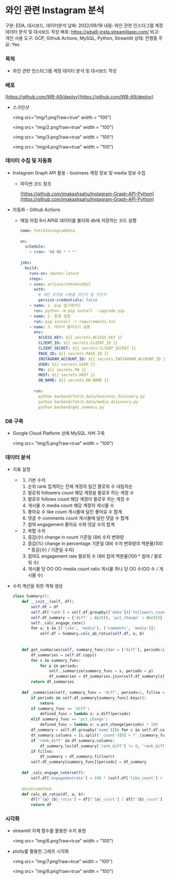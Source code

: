 # 와인 관련 Instagram 분석

구분: EDA, 대시보드, 데이터분석
날짜: 2022/09/19
내용: 와인 관련 인스타그램 계정 데이터 분석 및 대시보드 작성
배포: https://wba9-insta.streamlitapp.com/
비고: 개인
사용 도구: GCP, Github Actions, MySQL, Python, Streamlit
상태: 진행중
주요: Yes

### 목적

- 와인 관련 인스타그램 계정 데이터 분석 및 대시보드 작성

### 배포

[](https://wba9-insta.streamlitapp.com/)

[https://github.com/WB-A9/deploy](https://github.com/WB-A9/deploy)

- 스크린샷
    
    <img src="img/1.png?raw=true"  width = "100")
    
    <img src= "img/2.png?raw=true" width = "100")
    
    <img src= "img/3.png?raw=true" width = "100")
    
    <img src= "img/4.png?raw=true" width = "100")
    

### 데이터 수집 및 자동화

- Instagram Graph API 활용 - business 계정 정보 및 media 정보 수집
    - 파이썬 코드 참조
        
        [https://github.com/imakashsahu/Instagram-Graph-API-Python](https://github.com/imakashsahu/Instagram-Graph-API-Python)
        
- 자동화 - Github Actions
    - 매일 아침 9시 API로 데이터를 불러와 db에 저장하는 코드 실행
        
        ```yaml
        name: fetchInstagramData
        
        on:
          schedule:
            - cron: '00 00 * * *'
        
        jobs:
          build:
            runs-on: ubuntu-latest
            steps:
            - uses: actions/checkout@v2
              with:
                # 개인 토큰을 사용할 것인지 말 것인지
                persist-credentials: false 
            - name: 1. pip 업그래이드
              run: python -m pip install --upgrade pip
            - name: 2. 환경 설정
              run: pip install -r requirements.txt
            - name: 3. 데이터 불러오기 실행
              env: 
                ACCESS_KEY: ${{ secrets.ACCESS_KEY }}
                CLIENT_ID: ${{ secrets.CLIENT_ID }}
                CLIENT_SECRET: ${{ secrets.CLIENT_SECRET }}
                PAGE_ID: ${{ secrets.PAGE_ID }}
                INSTAGRAM_ACCOUNT_ID: ${{ secrets.INSTAGRAM_ACCOUNT_ID }}
                USER: ${{ secrets.USER }}
                PW: ${{ secrets.PW }}
                HOST: ${{ secrets.HOST }}
                DB_NAME: ${{ secrets.DB_NAME }}
        
              run:  
                python backend/fetch_data/business_discovery.py
                python backend/fetch_data/media_discovery.py
                python backend/get_summary.py
        ```
        

### DB 구축

- Google Cloud Platform 상에 MySQL 서버 구축
    
    <img src= "img/5.png?raw=true" width = "100")
    

### 데이터 분석

- 지표 설정
    - 1. 기본 수치
        
        1) 순위 rank
        집계하는 전체 계정의 일간 팔로워 수 내림차순
        2) 팔로워 followers count
        해당 계정을 팔로우 하는 계정 수
        3) 팔로우 follows count
        해당 계정이 팔로우 하는 계정 수
        4) 게시물 수 media count
        해당 계정의 게시물 수
         5) 좋아요 수 like count
        게시물에 달린 좋아요 수 합계
        6) 댓글 수 comments count
        게시물에 달린 댓글 수 합계
        7) 참여 engagement
        좋아요 수와 댓글 수의 합계
        
    - 2. 복합 수치
        
        1) 증감(수) change in count
        기준일 대비 수치 변화량
        2) 증감(%) change in percentage
        기준일 대비 수치 변화량의 백분율(100 * 증감(수) / 기준일 수치)
        3) 참여도 engagement rate
        팔로워 수 대비 참여 백분율(100 * 참여 / 팔로워 수)
        4) 게시물 당 OO OO-media count ratio
        게시물 하나 당 OO 수(OO 수 / 게시물 수)
        
- 수치 계산을 위한 객체 생성
    
    ```python
    class Summary():
        def __init__(self, df):
            self.df = df
            self.df['rank'] = self.df.groupby(['date'])['followers_count'].rank(ascending = False).astype(int)
            self.df_summary = {'diff' : dict(), 'pct_change' : dict()}
            self._calc_engage_rate()
            for a, b in [('like', 'media'), ('comments', 'media')]:
                self.df = Summary.calc_ab_ratio(self.df, a, b)
                
    
        def get_summaries(self, summary_func:iter = ['diff'], periods:iter = [1], fillna = False):
            df_summaries = self.df.copy()
            for s in summary_func:
                for p in periods:
                    self._summarize(summary_func = s, periods = p)
                    df_summaries = df_summaries.join(self.df_summary[s][p])
            return df_summaries    
    
        def _summarize(self, summary_func = 'diff', periods=1, fillna = False):
            if periods in self.df_summary[summary_func].keys():
                return    
            if summary_func == 'diff':
                defined_func = lambda x: x.diff(periods)
            elif summary_func == 'pct_change':
                defined_func = lambda x: x.pct_change(periods) * 100
            df_summary = self.df.groupby('name')[[c for c in self.df.columns if ('count' in c) or ('ratio' in c) or (c == 'rank') or ('rate' in c)]].transform(defined_func)
            df_summary.columns = [c.split('_count')[0] + f'_{summary_func}' for c in df_summary.columns]
            if 'rank_diff' in df_summary.columns:
                df_summary.loc[df_summary['rank_diff'] != 0, 'rank_diff'] *= -1
            if fillna:
                df_summary = df_summary.fillna(0)
            self.df_summary[summary_func][periods] = df_summary
        
        def _calc_engage_rate(self):
            self.df['engagementrate'] = 100 * (self.df['like_count'] + self.df['comments_count']) / self.df['followers_count']
        
        @staticmethod
        def calc_ab_ratio(df, a, b):
            df[f'{a}_{b}_ratio'] = df[f'{a}_count'] / df[f'{b}_count']
            return df
    ```
    

### 시각화

- streamlit 자체 함수를 활용한 수치 표현
    
    <img src= "img/6.png?raw=true" width = "100")
    
- plotly를 활용한 그래프 시각화
    
    <img src= "img/7.png?raw=true" width = "100")
        
    <img src= "img/8.png?raw=true" width = "100")
